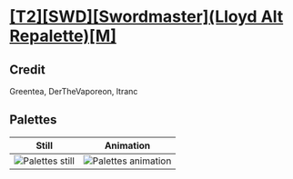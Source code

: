 # [\[T2\]\[SWD\]\[Swordmaster\]\(Lloyd Alt Repalette\)\[M\]](../)

## Credit

Greentea, DerTheVaporeon, ltranc
	
## Palettes

| Still | Animation |
| :---: | :-------: |
| ![Palettes still](./Palettes_000.png) | ![Palettes animation](./Palettes.gif) |
